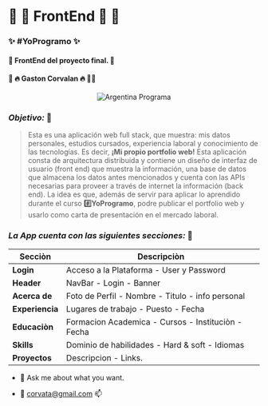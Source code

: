# :traffic_light: :construction: FrontEnd :construction: :traffic_light:

###  ✨      #YoProgramo            ✨
#### 🚀 FrontEnd del proyecto final. 🚀
#### 👷 🔥   __Gaston Corvalan__  🔥 👷‍♂️  

<center>  

![Argentina Programa](https://i0.wp.com/diario-nco.com/wp-content/uploads/2021/09/Argentina-Programa-FUENTE-www.argentina.gob_.png?fit=1030%2C220&ssl=1)  

</center>  

### _Objetivo:_  📖
>
>Esta es una aplicación web full stack, que muestra: mis datos personales, estudios cursados, experiencia laboral y conocimiento de las
>tecnologías. Es decir, **¡Mi propio portfolio web!** Esta aplicación  consta de arquitectura distribuida y contiene un
>diseño de interfaz de usuario (front end) que muestra la información, una base de datos que almacena los datos antes mencionados y cuenta
>con las APIs necesarias para proveer a través de internet la información (back end). La idea es que, además de servir para aplicar lo aprendido durante 
>el curso **:hash:YoProgramo**, podre publicar el portfolio web y usarlo como carta de presentación en el mercado laboral.  


### _La App cuenta con las siguientes secciones:_ 📁 

**Secciòn**     |    **Descripciòn**
--------------- | ------------------------------------------------------
**Login**       |   Acceso a la Plataforma - User y Password
**Header**      |   NavBar - Login - Banner
**Acerca de**   |   Foto de Perfil - Nombre - Titulo - info personal
**Experiencia** |   Lugares de trabajo - Puesto - Fecha
**Educaciòn**   |   Formacion Academica - Cursos - Instituciòn - Fecha
**Skills**      |   Dominio de habilidades - Hard & soft - Idiomas
**Proyectos**   |   Descripcion - Links.  
  
  
- 💬 Ask me about what you want.  

- :e-mail:  corvata@gmail.com 	:mailbox:  

